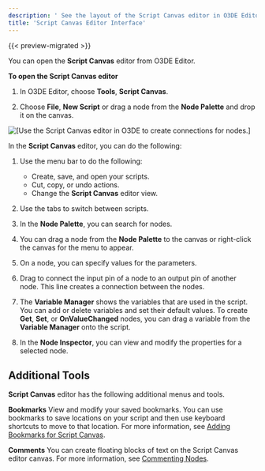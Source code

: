 ```yaml
---
description: ' See the layout of the Script Canvas editor in O3DE Editor. '
title: 'Script Canvas Editor Interface'
---
```


{{< preview-migrated >}}

You can open the **Script Canvas** editor from O3DE Editor.

**To open the Script Canvas editor**

1. In O3DE Editor, choose **Tools**, **Script Canvas**.

1. Choose **File**, **New Script** or drag a node from the **Node Palette** and drop it on the canvas.

![\[Use the Script Canvas editor in O3DE to create connections for nodes.\]](/images/user-guide/scripting/script-canvas/script-canvas-user-interface.png)

In the **Script Canvas** editor, you can do the following:

1. Use the menu bar to do the following:
   + Create, save, and open your scripts.
   + Cut, copy, or undo actions.
   + Change the **Script Canvas** editor view.

1. Use the tabs to switch between scripts.

1. In the **Node Palette**, you can search for nodes.

1. You can drag a node from the **Node Palette** to the canvas or right-click the canvas for the menu to appear.

1. On a node, you can specify values for the parameters.

1. Drag to connect the input pin of a node to an output pin of another node. This line creates a connection between the nodes.

1. The **Variable Manager** shows the variables that are used in the script. You can add or delete variables and set their default values. To create **Get**, **Set**, or **OnValueChanged** nodes, you can drag a variable from the **Variable Manager** onto the script.

1. In the **Node Inspector**, you can view and modify the properties for a selected node.

## Additional Tools 

**Script Canvas** editor has the following additional menus and tools.

**Bookmarks**
View and modify your saved bookmarks. You can use bookmarks to save locations on your script and then use keyboard shortcuts to move to that location. For more information, see [Adding Bookmarks for Script Canvas](/docs/user-guide/scripting/script-canvas/bookmarks.md).

**Comments**
You can create floating blocks of text on the Script Canvas editor canvas. For more information, see [Commenting Nodes](/docs/user-guide/scripting/script-canvas/block-commenting.md).

